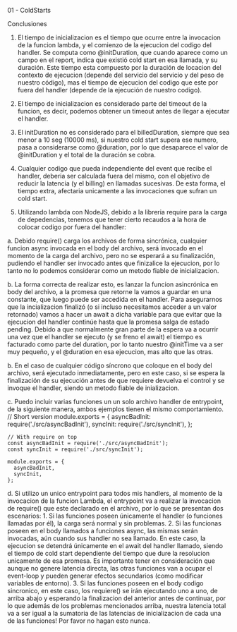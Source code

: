01 - ColdStarts

Conclusiones

1. El tiempo de inicializacion es el tiempo que ocurre entre la invocacion de la funcion lambda, y el comienzo de la ejecucion del codigo del handler. Se computa como @initDuration, que cuando aparece como un campo en el report, indica que existió cold start en esa llamada, y su duración. Este tiempo esta compuesto por la duración de locacion del contexto de ejecucion (depende del servicio del servicio y del peso de nuestro código), mas el tiempo de ejecucion del codigo que este por fuera del handler (depende de la ejecución  de nuestro codigo).

2. El tiempo de inicializacion es considerado parte del timeout de la funcion, es decir, podemos obtener un timeout antes de llegar a ejecutar el handler.

3. El initDuration no es considerado para el billedDuration, siempre que sea menor a 10 seg (10000 ms), si nuestro cold start supera ese numero, pasa a considerarse como @duration, por lo que desaparece el valor de @initDuration y el total de la duración se cobra.

4. Cualquier codigo que pueda independiente del event que recibe el handler, deberia ser calculada fuera del mismo, con el objetivo de reducir la latencia (y el billing) en llamadas sucesivas. De esta forma, el tiempo extra, afectaria unicamente a las invocaciones que sufran un cold start.

5. Utilizando lambda con NodeJS, debido a la libreria require para la carga de depedencias, tenemos que tener cierto recaudos a la hora de colocar codigo por fuera del handler:

a. Debido require() carga los archivos de forma sincrónica, cualquier funcion async invocada en el body del archivo, será invocado en el momento de la carga del archivo, pero no se esperará a su finalización, pudiendo el handler ser invocado antes que finizalice la ejecucion, por lo tanto no lo podemos considerar como un metodo fiable de inicializacion.

b. La forma correcta de realizar esto, es lanzar la funcion asincrónica en body del archivo, a la promesa que retorne la vamos a guardar en una constante, que luego puede ser accedida en el handler. Para asegurarnos que la incializacion finalizó (o si incluso necesitamos acceder a un valor retornado) vamos a hacer un await a dicha variable para que evitar que la ejecucion del handler continúe hasta que la promesa salga de estado pending.
Debido a que normalmente gran parte de la espera va a ocurrir una vez que el handler se ejecuto (y se freno el await) el tiempo es facturado como parte del duration, por lo tanto nuestro @initTime va a ser muy pequeño, y el @duration en esa ejecucion, mas alto que las otras.

b. En el caso de cualquier código síncrono que coloque en el body del archivo, será ejecutado inmediatamente, pero en este caso, si se espera la finalización de su ejecución antes de que requiere devuelva el control y se invoque el handler, siendo un metodo fiable de inializacion.

c. Puedo incluir varias funciones un un solo archivo handler de entrypoint, de la siguiente manera, ambos ejemplos tienen el mismo comportamiento.
	// Short version
	module.exports = {
	  asyncBadInit: require('./src/asyncBadInit'),
	  syncInit: require('./src/syncInit'),
	};

	// With require on top
	const asyncBadInit = require('./src/asyncBadInit');
	const syncInit = require('./src/syncInit');

	module.exports = {
	  asyncBadInit,
	  syncInit,
	};

d. Si utilizo un unico entrypoint para todos mis handlers, al momento de la invocacion de la funcion Lambda, el entrypoint va a realizar la invocacion de require() que este declarado en el archivo, por lo que se presentan dos escenarios:
    1. Si las funciones poseen únicamente el handler (o funciones llamadas por él), la carga será normal y sin problemas.
    2. Si las funcionas poseen en el body llamados a funciones async, las mismas serán invocadas, aún cuando sus handler no sea llamado. En este caso, la ejecucion se detendrá únicamente en el await del handler llamado, siendo el tiempo de cold start dependiente del tiempo que dure la resolucion unicamente de esa promesa. Es importante tener en consideración que aunque no genere latencia directa, las otras funciones van a ocupar el event-loop y pueden generar efectos secundarios (como modificar variables de entorno).
    3. Si las funciones poseen en el body codigo sincronico, en este caso, los requiere() se irán ejecutando uno a uno, de arriba abajo y esperando la finalizacion del anterior antes de continuar, por lo que además de los problemas mencionados arriba, nuestra latencia total va a ser igual a la sumatoria de las latencias de inicializacion de cada una de las funciones! Por favor no hagan esto nunca.